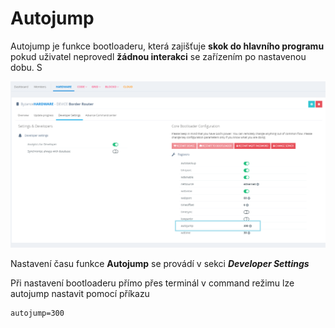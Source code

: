# Autojump 

Autojump je funkce bootloaderu, která zajišťuje **skok do hlavního programu** pokud uživatel neprovedl **žádnou interakci** se zařízením po nastavenou dobu. S 

![](/assets/autojump.png)


  
   
Nastavení času funkce **Autojump** se provádí v sekci **_Developer Settings_**



Při nastavení bootloaderu přímo přes terminál v command režimu lze autojump nastavit pomocí příkazu 


```
autojump=300 
```







